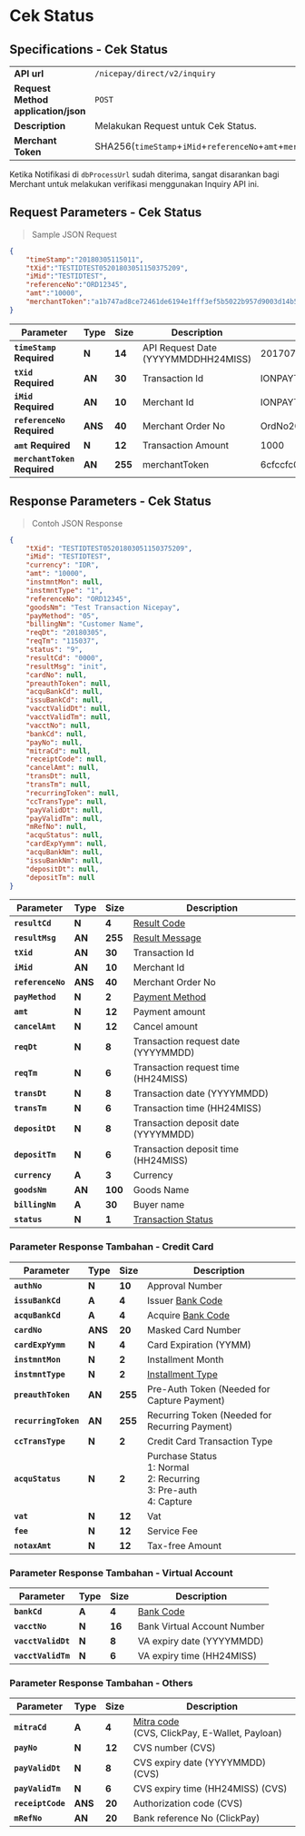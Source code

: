 # Cek Status
## Specifications - Cek Status

|                                                           |                                                                                                               |
|-----------------------------------------------------------|---------------------------------------------------------------------------------------------------------------|
| **API url**                                               | `/nicepay/direct/v2/inquiry`                                                                                  |
| **Request Method** **application/json**                   | `POST`                                                                                                        |
| **Description**                                           | Melakukan Request untuk Cek Status.                                                                           |
| **Merchant Token**                                        | SHA256(`timeStamp`+`iMid`+`referenceNo`+`amt`+`merchantKey`)                                                  |

<aside class="notice">Ketika Notifikasi di <code>dbProcessUrl</code> sudah diterima, sangat disarankan bagi Merchant untuk melakukan verifikasi menggunakan Inquiry API ini.</aside>

## Request Parameters - Cek Status

> Sample JSON Request

```json
{
	"timeStamp":"20180305115011",
	"tXid":"TESTIDTEST05201803051150375209",
	"iMid":"TESTIDTEST",
	"referenceNo":"ORD12345",
	"amt":"10000",
	"merchantToken":"a1b747ad8ce72461de6194e1fff3ef5b5022b957d9003d14b52f4d52b5b55fe8"
}
```

| **Parameter**                    | **Type** | **Size** | Description                         | Example                          |
| -------------------------------- | -------- | -------- | ----------------------------------- | -------------------------------- |
| **`timeStamp`** **Required**     | **N**    | **14**   | API Request Date (YYYYMMDDHH24MISS) | 20170708123456                   |
| **`tXid`** **Required**          | **AN**   | **30**   | Transaction Id                      | IONPAYTEST02201607291027025291   |
| **`iMid`** **Required**          | **AN**   | **10**   | Merchant Id                         | IONPAYTEST                       |
| **`referenceNo`** **Required**   | **ANS**  | **40**   | Merchant Order No                   | OrdNo20160525000-52104           |
| **`amt`** **Required**           | **N**    | **12**   | Transaction Amount                  | 1000                             |
| **`merchantToken`** **Required** | **AN**   | **255**  | merchantToken                       | 6cfccfc0046773c1b89d8e98f8b59... |

## Response Parameters - Cek Status

> Contoh JSON Response

```json
{
    "tXid": "TESTIDTEST05201803051150375209",
    "iMid": "TESTIDTEST",
    "currency": "IDR",
    "amt": "10000",
    "instmntMon": null,
    "instmntType": "1",
    "referenceNo": "ORD12345",
    "goodsNm": "Test Transaction Nicepay",
    "payMethod": "05",
    "billingNm": "Customer Name",
    "reqDt": "20180305",
    "reqTm": "115037",
    "status": "9",
    "resultCd": "0000",
    "resultMsg": "init",
    "cardNo": null,
    "preauthToken": null,
    "acquBankCd": null,
    "issuBankCd": null,
    "vacctValidDt": null,
    "vacctValidTm": null,
    "vacctNo": null,
    "bankCd": null,
    "payNo": null,
    "mitraCd": null,
    "receiptCode": null,
    "cancelAmt": null,
    "transDt": null,
    "transTm": null,
    "recurringToken": null,
    "ccTransType": null,
    "payValidDt": null,
    "payValidTm": null,
    "mRefNo": null,
    "acquStatus": null,
    "cardExpYymm": null,
    "acquBankNm": null,
    "issuBankNm": null,
    "depositDt": null,
    "depositTm": null
}
```

| **Parameter**     | **Type** | **Size** | Description                                |
| ----------------- | -------- | -------- | ------------------------------------------ |
| **`resultCd`**    | **N**    | **4**    | [Result Code](#error-code)                 |
| **`resultMsg`**   | **AN**   | **255**  | [Result Message](#error-code)              |
| **`tXid`**        | **AN**   | **30**   | Transaction Id                             |
| **`iMid`**        | **AN**   | **10**   | Merchant Id                                |
| **`referenceNo`** | **ANS**  | **40**   | Merchant Order No                          |
| **`payMethod`**   | **N**    | **2**    | [Payment Method](#payment-method)          |
| **`amt`**         | **N**    | **12**   | Payment amount                             |
| **`cancelAmt`**   | **N**    | **12**   | Cancel amount                              |
| **`reqDt`**       | **N**    | **8**    | Transaction request date (YYYYMMDD)        |
| **`reqTm`**       | **N**    | **6**    | Transaction request time (HH24MISS)        |
| **`transDt`**     | **N**    | **8**    | Transaction date (YYYYMMDD)                |
| **`transTm`**     | **N**    | **6**    | Transaction time (HH24MISS)                |
| **`depositDt`**   | **N**    | **8**    | Transaction deposit date (YYYYMMDD)        |
| **`depositTm`**   | **N**    | **6**    | Transaction deposit time (HH24MISS)        |
| **`currency`**    | **A**    | **3**    | Currency                                   |
| **`goodsNm`**     | **AN**   | **100**  | Goods Name                                 |
| **`billingNm`**   | **A**    | **30**   | Buyer name                                 |
| **`status`**      | **N**    | **1**    | [Transaction Status](#payment-status-code) |

### Parameter Response Tambahan - Credit Card

| **Parameter**        | **Type** | **Size** | Description                                                  |
| -------------------- | -------- | -------- | ------------------------------------------------------------ |
| **`authNo`**         | **N**    | **10**   | Approval Number                                              |
| **`issuBankCd`**     | **A**    | **4**    | Issuer [Bank Code](#bank-code)                               |
| **`acquBankCd`**     | **A**    | **4**    | Acquire [Bank Code](#bank-code)                              |
| **`cardNo`**         | **ANS**  | **20**   | Masked Card Number                                           |
| **`cardExpYymm`**    | **N**    | **4**    | Card Expiration (YYMM)                                       |
| **`instmntMon`**     | **N**    | **2**    | Installment Month                                            |
| **`instmntType`**    | **N**    | **2**    | [Installment Type](#installment-type)                        |
| **`preauthToken`**   | **AN**   | **255**  | Pre-Auth Token (Needed for Capture Payment)                  |
| **`recurringToken`** | **AN**   | **255**  | Recurring Token (Needed for Recurring Payment)               |
| **`ccTransType`**    | **N**    | **2**    | Credit Card Transaction Type                                 |
| **`acquStatus`**     | **N**    | **2**    | Purchase Status<br>1: Normal<br>2: Recurring<br>3: Pre-auth<br>4: Capture |
| **`vat`**            | **N**    | **12**   | Vat                                                          |
| **`fee`**            | **N**    | **12**   | Service Fee                                                  |
| **`notaxAmt`**       | **N**    | **12**   | Tax-free Amount                                              |

### Parameter Response Tambahan - Virtual Account

| **Parameter**      | **Type** | **Size** | Description                 |
| ------------------ | -------- | -------- | --------------------------- |
| **`bankCd`**       | **A**    | **4**    | [Bank Code](#bank-code)     |
| **`vacctNo`**      | **N**    | **16**   | Bank Virtual Account Number |
| **`vacctValidDt`** | **N**    | **8**    | VA expiry date (YYYYMMDD)   |
| **`vacctValidTm`** | **N**    | **6**    | VA expiry time (HH24MISS)   |

### Parameter Response Tambahan - Others

| **Parameter**     | **Type** | **Size** | Description                                                  |
| ----------------- | -------- | -------- | ------------------------------------------------------------ |
| **`mitraCd`**     | **A**    | **4**    | [Mitra code](#mitra-code)<br>(CVS, ClickPay, E-Wallet, Payloan) |
| **`payNo`**       | **N**    | **12**   | CVS number (CVS)                                             |
| **`payValidDt`**  | **N**    | **8**    | CVS expiry date  (YYYYMMDD) (CVS)                            |
| **`payValidTm`**  | **N**    | **6**    | CVS expiry time (HH24MISS) (CVS)                             |
| **`receiptCode`** | **ANS**  | **20**   | Authorization code (CVS)                                     |
| **`mRefNo`**      | **AN**   | **20**   | Bank reference No (ClickPay)                                 |
